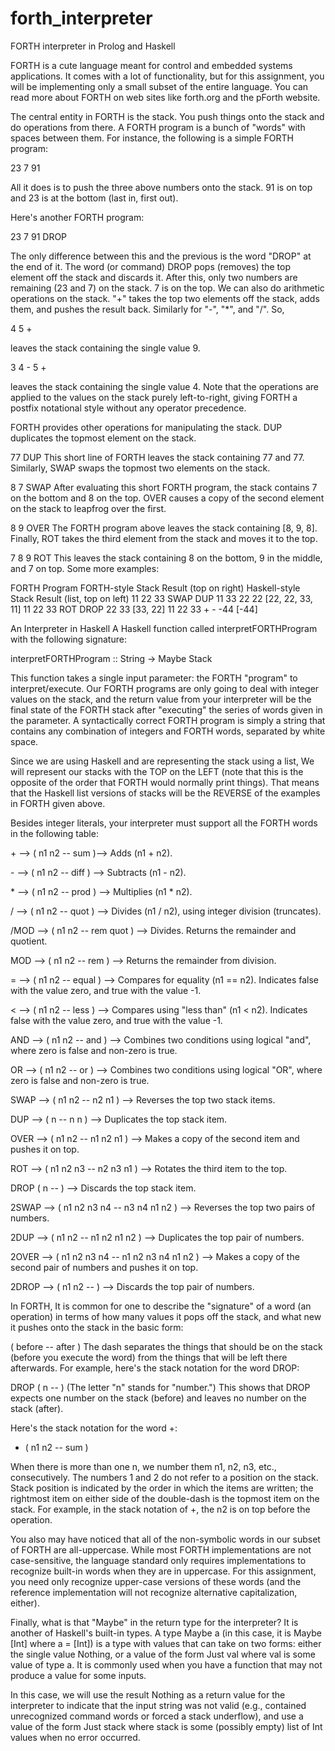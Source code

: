 # forth_interpreter
FORTH interpreter in Prolog and Haskell

FORTH is a cute language meant for control and embedded systems applications. It comes with a lot of functionality, but for this assignment, you will be implementing only a small subset of the entire language. You can read more about FORTH on web sites like forth.org and the pForth website.

The central entity in FORTH is the stack. You push things onto the stack and do operations from there. A FORTH program is a bunch of "words" with spaces between them. For instance, the following is a simple FORTH program:


23 7 91

All it does is to push the three above numbers onto the stack. 91 is on top and 23 is at the bottom (last in, first out).

Here's another FORTH program:

23 7 91 DROP

The only difference between this and the previous is the word "DROP" at the end of it. The word (or command) DROP pops (removes) the top element off the stack and discards it. After this, only two numbers are remaining (23 and 7) on the stack. 7 is on the top.
We can also do arithmetic operations on the stack. "+" takes the top two elements off the stack, adds them, and pushes the result back. Similarly for "-", "*", and "/". So,

4 5 +

leaves the stack containing the single value 9.

3 4 - 5 +

leaves the stack containing the single value 4. Note that the operations are applied to the values on the stack purely left-to-right, giving FORTH a postfix notational style without any operator precedence.

FORTH provides other operations for manipulating the stack. DUP duplicates the topmost element on the stack.

77 DUP
This short line of FORTH leaves the stack containing 77 and 77. Similarly, SWAP swaps the topmost two elements on the stack.

8 7 SWAP
After evaluating this short FORTH program, the stack contains 7 on the bottom and 8 on the top. OVER causes a copy of the second element on the stack to leapfrog over the first.

8 9 OVER
The FORTH program above leaves the stack containing [8, 9, 8]. Finally, ROT takes the third element from the stack and moves it to the top.

7 8 9 ROT
This leaves the stack containing 8 on the bottom, 9 in the middle, and 7 on top. Some more examples:

FORTH Program		FORTH-style Stack Result (top on right)			Haskell-style Stack Result (list, top on left)
11 22 33 SWAP DUP	11 33 22 22										[22, 22, 33, 11]
11 22 33 ROT DROP	22 33											[33, 22]
11 22 33 + -		-44												[-44]

An Interpreter in Haskell
A Haskell function called interpretFORTHProgram with the following signature:

interpretFORTHProgram :: String -> Maybe Stack

This function takes a single input parameter: the FORTH "program" to interpret/execute. Our FORTH programs are only going to deal with integer values on the stack, and the return value from your interpreter will be the final state of the FORTH stack after "executing" the series of words given in the parameter. A syntactically correct FORTH program is simply a string that contains any combination of integers and FORTH words, separated by white space.

Since we are using Haskell and are representing the stack using a list, We will represent our stacks with the TOP on the LEFT (note that this is the opposite of the order that FORTH would normally print things). That means that the Haskell list versions of stacks will be the REVERSE of the examples in FORTH given above.

Besides integer literals, your interpreter must support all the FORTH words in the following table:


\+ -->	( n1 n2 -- sum )-->	Adds (n1 + n2).

\-	-->    ( n1 n2 -- diff )	--> 	Subtracts (n1 - n2).

\*	-->    ( n1 n2 -- prod )	-->		Multiplies (n1 * n2).

/	-->  ( n1 n2 -- quot )	 -->	Divides (n1 / n2), using integer division (truncates).

/MOD   --> 	( n1 n2 -- rem quot )	-->		Divides. Returns the remainder and quotient.

MOD	 --> 	( n1 n2 -- rem )	--> 	Returns the remainder from division.

=	-->  ( n1 n2 -- equal )	-->	Compares for equality (n1 == n2). Indicates false with the value zero, and true with the value -1.

<	-->	 ( n1 n2 -- less )	--> 	Compares using "less than" (n1 < n2). Indicates false with the value zero, and true with the value -1.

AND	--> 	( n1 n2 -- and )	--> 	Combines two conditions using logical "and", where zero is false and non-zero is true.

OR		-->		( n1 n2 -- or ) 	--> 	Combines two conditions using logical "OR", where zero is false and non-zero is true.

SWAP  -->	( n1 n2 -- n2 n1 )	-->	Reverses the top two stack items.

DUP	-->	( n -- n n )	-->	Duplicates the top stack item.

OVER 	-->		( n1 n2 -- n1 n2 n1 )	-->	Makes a copy of the second item and pushes it on top.

ROT		-->		( n1 n2 n3 -- n2 n3 n1 )	-->	Rotates the third item to the top.

DROP	( n -- )	-->	Discards the top stack item.

2SWAP -->	( n1 n2 n3 n4 -- n3 n4 n1 n2 )	-->		Reverses the top two pairs of numbers.

2DUP -->	( n1 n2 -- n1 n2 n1 n2 )	-->	Duplicates the top pair of numbers.

2OVER -->	( n1 n2 n3 n4 -- n1 n2 n3 n4 n1 n2 ) -->	Makes a copy of the second pair of numbers and pushes it on top.

2DROP -->	( n1 n2 -- )	-->	Discards the top pair of numbers.

In FORTH, It is common for one to describe the "signature" of a word (an operation) in terms of how many values it pops off the stack, and what new it pushes onto the stack in the basic form:

( before -- after )
The dash separates the things that should be on the stack (before you execute the word) from the things that will be left there afterwards. For example, here's the stack notation for the word DROP:

DROP ( n -- )
(The letter "n" stands for "number.") This shows that DROP expects one number on the stack (before) and leaves no number on the stack (after).

Here's the stack notation for the word +:

+ ( n1 n2 -- sum )

When there is more than one n, we number them n1, n2, n3, etc., consecutively. The numbers 1 and 2 do not refer to a position on the stack. Stack position is indicated by the order in which the items are written; the rightmost item on either side of the double-dash is the topmost item on the stack. For example, in the stack notation of +, the n2 is on top before the operation.

You also may have noticed that all of the non-symbolic words in our subset of FORTH are all-uppercase. While most FORTH implementations are not case-sensitive, the language standard only requires implementations to recognize built-in words when they are in uppercase. For this assignment, you need only recognize upper-case versions of these words (and the reference implementation will not recognize alternative capitalization, either).

Finally, what is that "Maybe" in the return type for the interpreter? It is another of Haskell's built-in types. A type Maybe a (in this case, it is Maybe [Int] where a = [Int]) is a type with values that can take on two forms: either the single value Nothing, or a value of the form Just val where val is some value of type a. It is commonly used when you have a function that may not produce a value for some inputs.

In this case, we will use the result Nothing as a return value for the interpreter to indicate that the input string was not valid (e.g., contained unrecognized command words or forced a stack underflow), and use a value of the form Just stack where stack is some (possibly empty) list of Int values when no error occurred.
